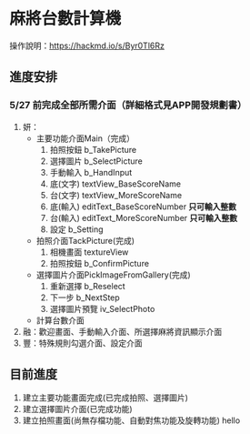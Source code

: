 # 麻將台數計算機
操作說明：https://hackmd.io/s/Byr0Tl6Rz

## 進度安排
### 5/27 前完成全部所需介面（詳細格式見APP開發規劃書）
1. 妍：
    * 主要功能介面Main（完成）
      1. 拍照按鈕 b_TakePicture
      2. 選擇圖片 b_SelectPicture
      3. 手動輸入 b_HandInput
      4. 底(文字) textView_BaseScoreName
      5. 台(文字) textView_MoreScoreName
      6. 底(輸入) editText_BaseScoreNumber **只可輸入整數**
      7. 台(輸入) editText_MoreScoreNumber **只可輸入整數**
      8. 設定     b_Setting
    * 拍照介面TackPicture(完成)
      1. 相機畫面 textureView
      2. 拍照按鈕 b_ConfirmPicture
    * 選擇圖片介面PickImageFromGallery(完成)
      1. 重新選擇 b_Reselect
      2. 下一步   b_NextStep
      3. 選擇圖片預覽 iv_SelectPhoto
    * 計算台數介面
2. 融：歡迎畫面、手動輸入介面、所選擇麻將資訊顯示介面
3. 豐：特殊規則勾選介面、設定介面



## 目前進度
1. 建立主要功能畫面完成(已完成拍照、選擇圖片)
2. 建立選擇圖片介面(已完成功能)
3. 建立拍照畫面(尚無存檔功能、自動對焦功能及旋轉功能)
hello
